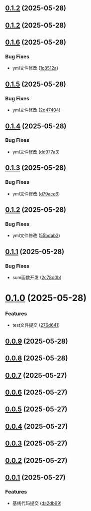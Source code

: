 ## [0.1.2](https://github.com/jcz-sudo4770/duyi/compare/v0.1.7...v0.1.2) (2025-05-28)



## [0.1.2](https://github.com/jcz-sudo4770/duyi/compare/v0.1.6...v0.1.2) (2025-05-28)



## [0.1.6](https://github.com/jcz-sudo4770/duyi/compare/v0.1.5...v0.1.6) (2025-05-28)


### Bug Fixes

* yml文件修改 ([1c8512a](https://github.com/jcz-sudo4770/duyi/commit/1c8512a024e922653aa7818595c3d9dd088ade90))



## [0.1.5](https://github.com/jcz-sudo4770/duyi/compare/v0.1.4...v0.1.5) (2025-05-28)


### Bug Fixes

* yml文件修改 ([2d47404](https://github.com/jcz-sudo4770/duyi/commit/2d474044ec96dba262d762465249a717b04755f3))



## [0.1.4](https://github.com/jcz-sudo4770/duyi/compare/v0.1.3...v0.1.4) (2025-05-28)


### Bug Fixes

* yml文件修改 ([dd977a3](https://github.com/jcz-sudo4770/duyi/commit/dd977a3c677efd14c6cb00edb36838d1074049d9))



## [0.1.3](https://github.com/jcz-sudo4770/duyi/compare/v0.1.2...v0.1.3) (2025-05-28)


### Bug Fixes

* yml文件修改 ([d79ace6](https://github.com/jcz-sudo4770/duyi/commit/d79ace69844a44ebbea8064f181000b31403523b))



## [0.1.2](https://github.com/jcz-sudo4770/duyi/compare/v0.1.1...v0.1.2) (2025-05-28)


### Bug Fixes

* yml文件修改 ([55bdab3](https://github.com/jcz-sudo4770/duyi/commit/55bdab30733dad8ea1ab781cde4a4eeaa8878e5a))



## [0.1.1](https://github.com/jcz-sudo4770/duyi/compare/v0.1.0...v0.1.1) (2025-05-28)


### Bug Fixes

* sum函数开发 ([2c78d0b](https://github.com/jcz-sudo4770/duyi/commit/2c78d0b5fb3f27cf922a8371fbf1f1d83c48e596))



# [0.1.0](https://github.com/jcz-sudo4770/duyi/compare/v0.0.9...v0.1.0) (2025-05-28)


### Features

* test文件提交 ([276d641](https://github.com/jcz-sudo4770/duyi/commit/276d6411398e0e5d043987de0dd27edd2a3c31b8))



## [0.0.9](https://github.com/jcz-sudo4770/duyi/compare/v0.0.8...v0.0.9) (2025-05-28)



## [0.0.8](https://github.com/jcz-sudo4770/duyi/compare/v0.0.7...v0.0.8) (2025-05-28)



## [0.0.7](https://github.com/jcz-sudo4770/duyi/compare/v0.0.6...v0.0.7) (2025-05-27)



## [0.0.6](https://github.com/jcz-sudo4770/duyi/compare/v0.0.5...v0.0.6) (2025-05-27)



## [0.0.5](https://github.com/jcz-sudo4770/duyi/compare/v0.0.4...v0.0.5) (2025-05-27)



## [0.0.4](https://github.com/jcz-sudo4770/duyi/compare/v0.0.3...v0.0.4) (2025-05-27)



## [0.0.3](https://github.com/jcz-sudo4770/duyi/compare/v0.0.2...v0.0.3) (2025-05-27)



## [0.0.2](https://github.com/jcz-sudo4770/duyi/compare/v0.0.1...v0.0.2) (2025-05-27)



## [0.0.1](https://github.com/jcz-sudo4770/duyi/compare/da2db998a32f5d83cc8d51a267597984611334ac...v0.0.1) (2025-05-27)


### Features

* 基线代码提交 ([da2db99](https://github.com/jcz-sudo4770/duyi/commit/da2db998a32f5d83cc8d51a267597984611334ac))



